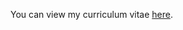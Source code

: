 You can view my curriculum vitae [here](https://docs.google.com/document/d/165OWGoMCdvMkbucLeOnJbk8O20QmyBjT/edit?usp=sharing&ouid=106361192357760671670&rtpof=true&sd=true).
